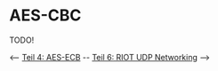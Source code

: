 # AES-CBC

TODO!

<-- [Teil 4: AES-ECB](04_AES_ECB.md) -- [Teil 6: RIOT UDP Networking](06_UDP.md) -->
